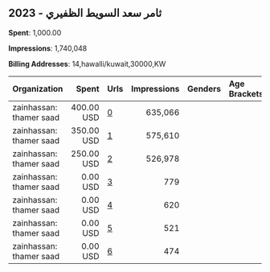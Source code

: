 ## 2023 - ثامر سعد السويط الظفيري 
**Spent**: 1,000.00

**Impressions**: 1,740,048

**Billing Addresses**: 14,hawalli/kuwait,30000,KW

|Organization|Spent|Urls|Impressions|Genders|Age Brackets|Country Codes|
|:---|---:|:---|---:|:---|:---|:---|
|zainhassan: thamer saad|400.00 USD|[0](https://www.snap.com/political-ads/asset/6c77ca016fc2e4150689001e2911182718859d361f0f7d5e165843a661a5301d?mediaType=mp4)|635,066|||kuwait|
|zainhassan: thamer saad|350.00 USD|[1](https://www.snap.com/political-ads/asset/87bb315158a37f2e79db4d136c95c32226a90a81444c9bec9221014d232b4b99?mediaType=jpeg)|575,610|||kuwait|
|zainhassan: thamer saad|250.00 USD|[2](https://www.snap.com/political-ads/asset/73b0e2d64c7e00a566b6916ef3621a96e6b41825a66bed6c18630894a7f90aa1?mediaType=mp4)|526,978|||kuwait|
|zainhassan: thamer saad|0.00 USD|[3](https://www.snap.com/political-ads/asset/53e60e5ea2e526f5ef6ff9f21b34f2e603ebbc0bd363389968583ba85826d680?mediaType=mp4)|779|||kuwait|
|zainhassan: thamer saad|0.00 USD|[4](https://www.snap.com/political-ads/asset/805666c7ee3d634418d6c6217092be4140ffa49a65ac21c1af3cfe6655784c59?mediaType=mp4)|620|||kuwait|
|zainhassan: thamer saad|0.00 USD|[5](https://www.snap.com/political-ads/asset/c6a3f0c4d6787884d01f83432e819786b0439b161af5593a6c050dfd60dea8b9?mediaType=png)|521|||kuwait|
|zainhassan: thamer saad|0.00 USD|[6](https://www.snap.com/political-ads/asset/d8dfab4bd0ea2d0d02d8392f75ffb542c7e4e3b5b0c00dd2567655eafa1130f3?mediaType=mp4)|474|||kuwait|
